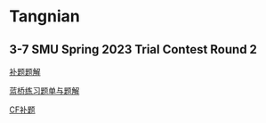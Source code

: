 # Tangnian

## 3-7 SMU Spring 2023 Trial Contest Round 2

[补题题解](https://blog.csdn.net/tangnian030/article/details/129474958)



[蓝桥练习题单与题解](https://blog.csdn.net/tangnian030/article/details/129771837)



[CF补题](https://blog.csdn.net/tangnian030/article/details/129965195)